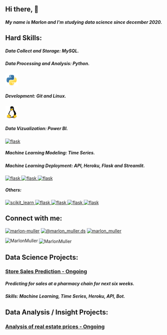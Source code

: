 ## Hi there, :wave:

##### My name is Marlon and I'm studying data science since december 2020.



## Hard Skills:

##### Data Collect and Storage: MySQL.

##### Data Processing and Analysis: Python.
<a href="https://www.python.org" target="_blank"> <img src="https://raw.githubusercontent.com/devicons/devicon/master/icons/python/python-original.svg" alt="python" width="40" height="40"/> </a> 

##### Development: Git and Linux.
<a href="https://www.linux.org/" target="_blank"> <img src="https://raw.githubusercontent.com/devicons/devicon/master/icons/linux/linux-original.svg" alt="linux" width="40" height="40"/> </a>

##### Data Vizualization: Power BI.
<p align="left"> <a href="https://powerbi.microsoft.com/en-us/" target="_blank"> <img src="https://uploaddeimagens.com.br/images/002/851/738/full/powerbi_logo.png?1598489763" alt="flask" width="40" height="40"/> </a> 


##### Machine Learning Modeling: Time Series.

##### Machine Learning Deployment: API, Heroku, Flask and Streamlit.
<p align="left"> <a href="https://dashboard.heroku.com/apps" target="_blank"> <img src="https://blog.4linux.com.br/wp-content/uploads/2018/01/Heroku.png" alt="flask" width="40" height="40"/> </a> <a href="https://flask.palletsprojects.com/" target="_blank"> <img src="https://www.vectorlogo.zone/logos/pocoo_flask/pocoo_flask-icon.svg" alt="flask" width="40" height="40"/> </a> <a href="https://streamlit.io/" target="_blank"> <img src="https://assets.website-files.com/5dc3b47ddc6c0c2a1af74ad0/5e18182ad27bcfbb9dff263a_RGB_Logo_Horizontal_Color_Light_Bg-p-1080.png" alt="flask" width="40" height="40"/> </a>  


##### Others:
<a href="https://scikit-learn.org/" target="_blank"> <img src="https://upload.wikimedia.org/wikipedia/commons/0/05/Scikit_learn_logo_small.svg" alt="scikit_learn" width="40" height="40"/> </a>
<a href="https://pandas.pydata.org/about/" target="_blank"> <img src="https://pandas.pydata.org/static/img/pandas.svg" alt="flask" width="40" height="40"/> </a>
<a href="https://numpy.org/" target="_blank"> <img src="https://numpy.org/images/logos/numpy.svg" alt="flask" width="40" height="40"/> </a> 
<a href="https://matplotlib.org/" target="_blank"> <img src="https://matplotlib.org/_images/sphx_glr_logos2_001.png" alt="flask" width="40" height="40"/> </a> 
<a href="https://seaborn.pydata.org/" target="_blank"> <img src="https://seaborn.pydata.org/_static/logo-wide-lightbg.svg" alt="flask" width="40" height="40"/> </a> 



  


## Connect with me:

<a href="https://www.linkedin.com/feed/" target="blank"><img align="center" src="https://cdn.jsdelivr.net/npm/simple-icons@3.0.1/icons/linkedin.svg" alt="marlon-muller" height="30" width="40" /></a>
<a href="https://www.instagram.com/marlon_muller.ds/" target="blank"><img align="center" src="https://cdn.jsdelivr.net/npm/simple-icons@3.0.1/icons/instagram.svg" alt="@marlon_muller.ds" height="30" width="40" /></a>
<a href="https://marlon-muller.medium.com/" target="blank"><img align="center" src="https://cdn.jsdelivr.net/npm/simple-icons@3.0.1/icons/medium.svg" alt="marlon_muller" height="30" width="40" /></a>

<p><img align="left" src="https://github-readme-stats.vercel.app/api/top-langs?username=MarlonMuller&show_icons=true&theme=dark&locale=en&layout=compact" alt="MarlonMuller" /></p>
<p>&nbsp;<img align="center" src="https://github-readme-stats.vercel.app/api?username=MarlonMuller&show_icons=true&theme=dark&locale=en" alt="MarlonMuller" /></p>


## Data Science Projects:

### [Store Sales Prediction - Ongoing](https://github.com/MarlonMuller/DataScience_Em_Producao)

##### Predicting for sales at a pharmacy chain for next six weeks.

##### Skills: Machine Learning, Time Series, Heroku, API, Bot.



## Data Analysis / Insight Projects:

### [Analysis of real estate prices - Ongoing](https://github.com/MarlonMuller/Data_Science_Estudos)



<!--
**MarlonMuller/MarlonMuller** is a ✨ _special_ ✨ repository because its `README.md` (this file) appears on your GitHub profile.

Here are some ideas to get you started:

- 🔭 I’m currently working on ...
- 🌱 I’m currently learning ...
- 👯 I’m looking to collaborate on ...
- 🤔 I’m looking for help with ...
- 💬 Ask me about ...
- 📫 How to reach me: ...
- 😄 Pronouns: ...
- ⚡ Fun fact: ...
-->
